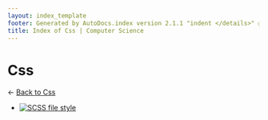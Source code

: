 ```yaml
---
layout: index_template
footer: Generated by AutoDocs.index version 2.1.1 "indent </details>" ⓒ Starwort, 2020
title: Index of Css | Computer Science
---
```


# Css

← [Back to Css](..)

- [![SCSS file](https://img.icons8.com/windows/512/4a90e2/important-file.png) style](assets/css/style.scss)
